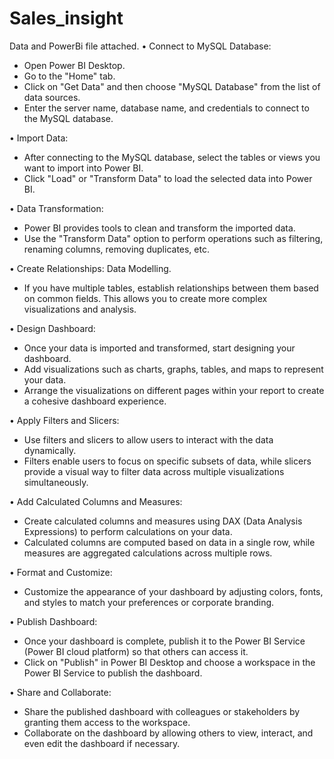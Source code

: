 # Sales_insight


Data and PowerBi file attached.
•	Connect to MySQL Database:
-	Open Power BI Desktop.
-	Go to the "Home" tab.
-	Click on "Get Data" and then choose "MySQL Database" from the list of data sources.
-	Enter the server name, database name, and credentials to connect to the MySQL database.

•	Import Data:
-	After connecting to the MySQL database, select the tables or views you want to import into Power BI.
-	Click "Load" or "Transform Data" to load the selected data into Power BI.

•	Data Transformation:
-	Power BI provides tools to clean and transform the imported data.
-	Use the "Transform Data" option to perform operations such as filtering, renaming columns, removing duplicates, etc.

•	Create Relationships: Data Modelling.
-	If you have multiple tables, establish relationships between them based on common fields. This allows you to create more complex visualizations and analysis.

•	Design Dashboard:
-	Once your data is imported and transformed, start designing your dashboard.
-	Add visualizations such as charts, graphs, tables, and maps to represent your data.
-	Arrange the visualizations on different pages within your report to create a cohesive dashboard experience.

•	Apply Filters and Slicers:
-	Use filters and slicers to allow users to interact with the data dynamically.
-	Filters enable users to focus on specific subsets of data, while slicers provide a visual way to filter data across multiple visualizations simultaneously.

•	Add Calculated Columns and Measures:
-	Create calculated columns and measures using DAX (Data Analysis Expressions) to perform calculations on your data.
-	Calculated columns are computed based on data in a single row, while measures are aggregated calculations across multiple rows.

•	Format and Customize:
-	Customize the appearance of your dashboard by adjusting colors, fonts, and styles to match your preferences or corporate branding.

•	Publish Dashboard:
-	Once your dashboard is complete, publish it to the Power BI Service (Power BI cloud platform) so that others can access it.
-	Click on "Publish" in Power BI Desktop and choose a workspace in the Power BI Service to publish the dashboard.

•	Share and Collaborate:
-	Share the published dashboard with colleagues or stakeholders by granting them access to the workspace.
-	Collaborate on the dashboard by allowing others to view, interact, and even edit the dashboard if necessary.

